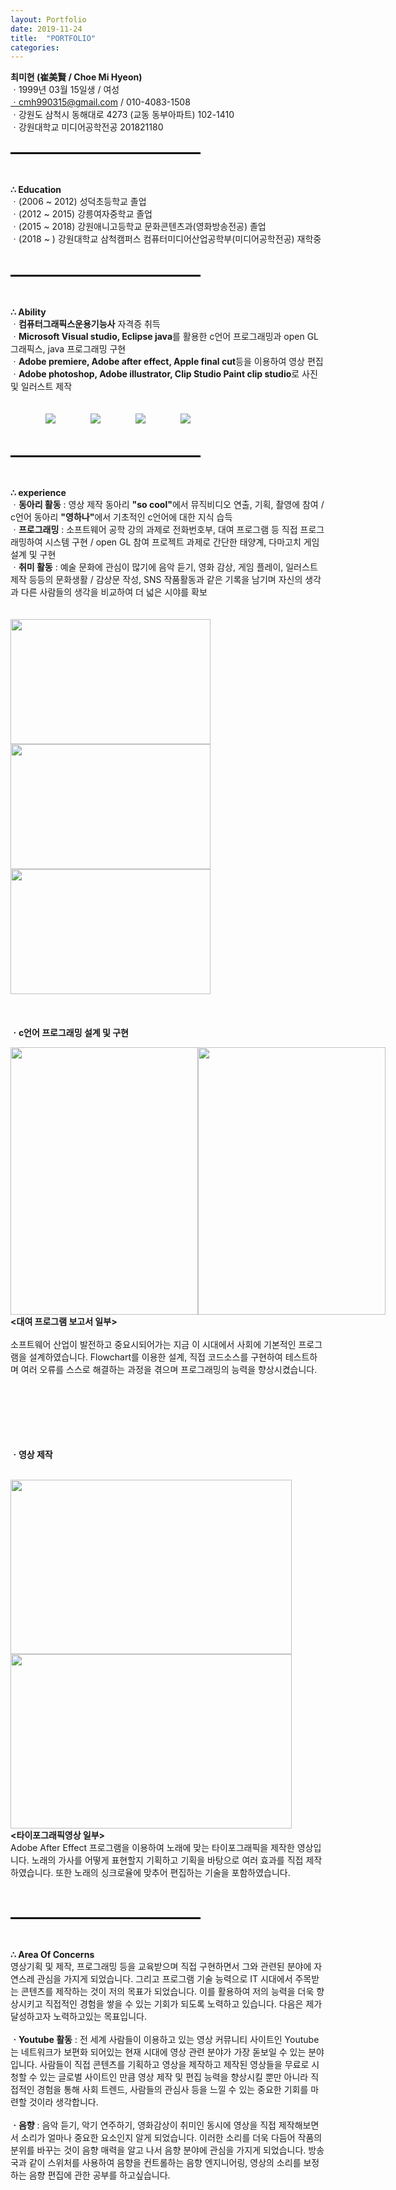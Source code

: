 ```yaml
---
layout: Portfolio
date: 2019-11-24
title:  "PORTFOLIO"
categories: 
---
```


<b>최미현 (崔美賢 / Choe Mi Hyeon)</b>
<br>ㆍ1999년 03월 15일생 / 여성
<br>ㆍcmh990315@gmail.com / 010-4083-1508
<br>ㆍ강원도 삼척시 동해대로 4273 (교동 동부아파트) 102-1410
<br>ㆍ강원대학교 미디어공학전공 201821180
<br><br>
<hr align="left" style="border: solid 1.5px black; width: 60%;">
<br><br>
<b>&#8756; Education</b>
<br>ㆍ(2006 ~ 2012) 성덕초등학교 졸업
<br>ㆍ(2012 ~ 2015) 강릉여자중학교 졸업
<br>ㆍ(2015 ~ 2018) 강원애니고등학교 문화콘텐츠과(영화방송전공) 졸업
<br>ㆍ(2018 ~     ) 강원대학교 삼척캠퍼스 컴퓨터미디어산업공학부(미디어공학전공) 재학중
<br><br><br>
<hr align="left" style="border: solid 1.5px black; width: 60%;">
<br><br>
<b>&#8756; Ability</b>
<br>ㆍ<b>컴퓨터그래픽스운용기능사</b> 자격증 취득
<br>ㆍ<b>Microsoft Visual studio, Eclipse java</b>를 활용한 c언어 프로그래밍과 open GL 그래픽스, java 프로그래밍 구현
<br>ㆍ<b>Adobe premiere, Adobe after effect, Apple final cut</b>등을 이용하여 영상 편집
<br>ㆍ<b>Adobe photoshop, Adobe illustrator, Clip Studio Paint clip studio</b>로 사진 및 일러스트 제작
<br><br><br>&emsp;&emsp;&emsp;&emsp;<img src="https://ifh.cc/g/fd4le.png">&emsp;&emsp;&emsp;&emsp;<img src="https://ifh.cc/g/98doQ.png">&emsp;&emsp;&emsp;&emsp;<img src="https://ifh.cc/g/CW3Cr.png">&emsp;&emsp;&emsp;&emsp;<img src="https://ifh.cc/g/832s0.png">
<br><br><br>
<hr align="left" style="border: solid 1.5px black; width: 60%;">
<br><br>
<b>&#8756; experience</b>
<br>ㆍ<b>동아리 활동</b> : 영상 제작 동아리 <b>"so cool"</b>에서 뮤직비디오 연출, 기획, 촬영에 참여 / c언어 동아리 <b>"영하나"</b>에서 기초적인 c언어에 대한 지식 습득
<br>ㆍ<b>프로그래밍</b> : 소프트웨어 공학 강의 과제로 전화번호부, 대여 프로그램 등 직접 프로그래밍하여 시스템 구현 / open GL 참여 프로젝트 과제로 간단한 태양계, 다마고치 게임 설계 및 구현
<br>ㆍ<b>취미 활동</b> : 예술 문화에 관심이 많기에 음악 듣기, 영화 감상, 게임 플레이, 일러스트 제작 등등의 문화생활 / 감상문 작성, SNS 작품활동과 같은 기록을 남기며 자신의 생각과 다른 사람들의 생각을 비교하여 더 넓은 시야를 확보
<br><br>
<br><img src="https://ifh.cc/g/pNnEx.png" height="200" width="320"><img src="https://ifh.cc/g/8AKRz.png" height="200" width="320"><img src="https://ifh.cc/g/8VIyP.png" height="200" width="320">
<br><br><br>
<br><b>ㆍc언어 프로그래밍 설계 및 구현</b>
<p><div style="width:600px;height:428px;float:left;"><img src="https://ifh.cc/g/kq9Ld.png" height="428" width="300"><img src="https://ifh.cc/g/PJvho.jpg" height="428" width="300"></div><br><br>
<br><b>&#60;대여 프로그램 보고서 일부&#62;</b>
<br><br>
소프트웨어 산업이 발전하고 중요시되어가는 지금 이 시대에서 사회에 기본적인 프로그램을 설계하였습니다. Flowchart를 이용한 설계, 직접 코드소스를 구현하여 테스트하며 여러 오류를 스스로 해결하는 과정을 겪으며 프로그래밍의 능력을 향상시켰습니다.</p>
<br><br><br><br><br>
<br><b>ㆍ영상 제작</b>
<br><br>
<p><img src="https://ifh.cc/g/sf3n8.png" height="279" width="450"><img src="https://ifh.cc/g/ASyJ4.png" height="279" width="450">
<br><b>&#60;타이포그래픽영상 일부&#62;</b><br>
Adobe After Effect 프로그램을 이용하여 노래에 맞는 타이포그래픽을 제작한 영상입니다. 노래의 가사를 어떻게 표현할지 기획하고 기획을 바탕으로 여러 효과를 직접 제작하였습니다. 또한 노래의 싱크로율에 맞추어 편집하는 기술을 포함하였습니다.</p>
<br><br>
<hr align="left" style="border: solid 1.5px black; width: 60%;">
<br><br>
<b>&#8756; Area Of Concerns</b>
<br>영상기획 및 제작, 프로그래밍 등을 교육받으며 직접 구현하면서 그와 관련된 분야에 자연스레 관심을 가지게 되었습니다. 그리고 프로그램 기술 능력으로 IT 시대에서 주목받는 콘텐츠를 제작하는 것이 저의 목표가 되었습니다. 이를 활용하여 저의 능력을 더욱 향상시키고 직접적인 경험을 쌓을 수 있는 기회가 되도록 노력하고 있습니다. 다음은 제가 달성하고자 노력하고있는 목표입니다.
<br><br>
<b>ㆍYoutube 활동</b> : 전 세계 사람들이 이용하고 있는 영상 커뮤니티 사이트인 Youtube는 네트워크가 보편화 되어있는 현재 시대에 영상 관련 분야가 가장 돋보일 수 있는 분야입니다. 사람들이 직접 콘텐츠를 기획하고 영상을 제작하고 제작된 영상들을 무료로 시청할 수 있는 글로벌 사이트인 만큼 영상 제작 및 편집 능력을 향상시킬 뿐만 아니라 직접적인 경험을 통해 사회 트렌드, 사람들의 관심사 등을 느낄 수 있는 중요한 기회를 마련할 것이라 생각합니다.
<br><br>
<b>ㆍ음향</b> : 음악 듣기, 악기 연주하기, 영화감상이 취미인 동시에 영상을 직접 제작해보면서 소리가 얼마나 중요한 요소인지 알게 되었습니다. 이러한 소리를 더욱 다듬어 작품의 분위를 바꾸는 것이 음향 매력을 알고 나서 음향 분야에 관심을 가지게 되었습니다. 방송국과 같이 스위처를 사용하여 음향을 컨트롤하는 음향 엔지니어링, 영상의 소리를 보정하는 음향 편집에 관한 공부를 하고싶습니다.
<br><br>
